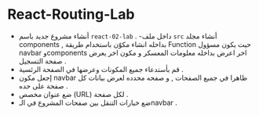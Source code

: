 # React-Routing-Lab
- أنشاء مشروع جديد باسم `react-02-lab` .
-داخل ملف `src` أنشاء مجلد  components , بداخله انشاء مكوّن باستخدام طريقة Function حيت يكون مسؤول navbar   وcomponents اخر اعرض بداخله معلومات المعسكر و مكون اخر يعرض صفحة التسجيل   .
- قم بأستدعاء جميع المكونات وعرضها في الصفحة الرئسية .
- إجعل مكون navbar ظاهرا في جميع الصفحات , و صفحه محدده لعرض بيانات كل صفحة على حده .
- ضع عنوان مخصص (URL) لكل صفحة .
- ضع خيارات التنقل بين صفحات المشروع في الـnavbar . 
